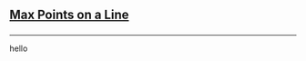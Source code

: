 <h2><a href="https://leetcode.com/problems/max-points-on-a-line/submissions/874028585/">Max Points on a Line</a></h2><h3></h3><hr>hello